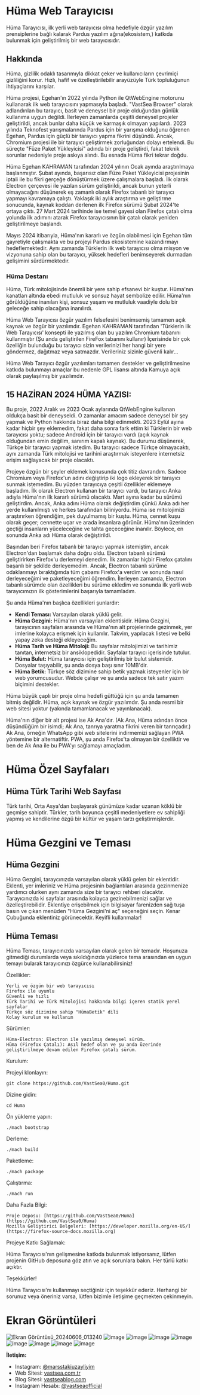 # Hüma Web Tarayıcısı

Hüma Tarayıcısı, ilk yerli web tarayıcısı olma hedefiyle özgür yazılım prensiplerine bağlı kalarak Pardus yazılım ağına(ekosistem,) katkıda bulunmak için geliştirilmiş bir web tarayıcısıdır.

## Hakkında

Hüma, gizlilik odaklı tasarımıyla dikkat çeker ve kullanıcıların çevrimiçi gizliliğini korur. Hızlı, hafif ve özelleştirilebilir arayüzüyle Türk topluluğunun ihtiyaçlarını karşılar.

Hüma projesi, Egehan'ın 2022 yılında Python ile QtWebEngine motorunu kullanarak ilk web tarayıcısını yapmasıyla başladı. "VastSea Browser" olarak adlandırılan bu tarayıcı, basit ve deneysel bir proje olduğundan günlük kullanıma uygun değildi. İlerleyen zamanlarda çeşitli deneysel projeler geliştirildi, ancak bunlar daha küçük ve karmaşık olmayan yapılardı. 2023 yılında Teknofest yarışmalarında Pardus için bir yarışma olduğunu öğrenen Egehan, Pardus için güçlü bir tarayıcı yapma fikrini düşündü. Ancak, Chromium projesi ile bir tarayıcı geliştirmek zorluğundan dolayı ertelendi. Bu süreçte "Füze Paket Yükleyicisi" adında bir proje geliştirdi, fakat teknik sorunlar nedeniyle proje askıya alındı. Bu esnada Hüma fikri tekrar doğdu.

Hüma Egehan KAHRAMAN tarafından 2024 yılının Ocak ayında araştırılmaya başlanmıştır. Şubat ayında, başarısız olan Füze Paket Yükleyicisi projesinin iptali ile bu fikri gerçeğe dönüştürmek üzere çalışmalara başladı. İlk olarak Electron çerçevesi ile yazılan sürüm geliştirildi, ancak bunun yeterli olmayacağını düşünerek eş zamanlı olarak Firefox tabanlı bir tarayıcı yapmayı kavramaya çalıştı. Yaklaşık iki aylık araştırma ve geliştirme sonucunda, kaynak koddan derlenen ilk Firefox sürümü Şubat 2024'te ortaya çıktı. 27 Mart 2024 tarihinde ise temel gayesi olan Firefox çatalı olma yolunda ilk adımını atarak Firefox tarayıcısının bir çatalı olarak yeniden geliştirilmeye başlandı.

Mayıs 2024 itibarıyla, Hüma'nın kararlı ve özgün olabilmesi için Egehan tüm gayretiyle çalışmakta ve bu projeyi Pardus ekosistemine kazandırmayı hedeflemektedir. Aynı zamanda Türklerin ilk web tarayıcısı olma misyon ve vizyonuna sahip olan bu tarayıcı, yüksek hedefleri benimseyerek durmadan gelişimini sürdürmektedir.

### Hüma Destanı
Hüma, Türk mitolojisinde önemli bir yere sahip efsanevi bir kuştur. Hüma'nın kanatları altında ebedi mutluluk ve sonsuz hayat sembolize edilir. Hüma'nın görüldüğüne inanılan kişi, sonsuz yaşam ve mutluluk vaadiyle dolu bir geleceğe sahip olacağına inanılırdı.

Hüma Web Tarayıcısı özgür yazılım felsefesini benimsemiş tamamen açık kaynak ve özgür bir yazılımdır. Egehan KAHRAMAN tarafından 'Türklerin ilk Web Tarayıcısı' konsepti ile yazılmış olan bu yazılım Chromium tabanını kullanmıştır (Şu anda geliştirilen FireFox tabanını kullanır) İçerisinde bir çok özelliğin bulunduğu bu tarayıcı sizin verilerinizi her hangi bir yere göndermez, dağıtmaz veya satmazdır. Verileriniz sizinle güvenli kalır...

Hüma Web Tarayıcı özgür yazılımları tamamen destekler ve geliştirilmesine katkıda bulunmayı amaçlar bu nedenle GPL lisansı altında Kamuya açık olarak paylaşılmış bir yazılımdır.
## 15 HAZİRAN 2024 HÜMA YAZISI:
Bu proje, 2022 Aralık ve 2023 Ocak aylarında QtWebEngine kullanan oldukça basit bir deneyseldi. O zamanlar amacım sadece deneysel bir şey yapmak ve Python hakkında biraz daha bilgi edinmekti. 2023 Eylül ayına kadar hiçbir şey eklemedim, fakat daha sonra fark ettim ki Türklerin bir web tarayıcısı yoktu; sadece Android için bir tarayıcı vardı (açık kaynak olduğundan emin değilim, sanırım kapalı kaynak). Bu durumu düşünerek, Türkçe bir tarayıcı yapmak istedim. Bu tarayıcı sadece Türkçe olmayacaktı, aynı zamanda Türk mitolojisi ve tarihini araştırmak isteyenlere internetsiz erişim sağlayacak bir proje olacaktı.

Projeye özgün bir şeyler eklemek konusunda çok titiz davrandım. Sadece Chromium veya Firefox'un adını değiştirip iki logo ekleyerek bir tarayıcı sunmak istemedim. Bu yüzden tarayıcıya çeşitli özellikler eklemeye başladım. İlk olarak Electron kullanan bir tarayıcı vardı, bu tarayıcı Anka adıyla Hüma'nın ilk kararlı sürümü olacaktı. Mart ayına kadar bu sürümü geliştirdim. Ancak, Anka adını Hüma olarak değiştirdim çünkü Anka adı her yerde kullanılmıştı ve herkes tarafından biliniyordu. Hüma ise mitolojimizi araştırırken öğrendiğim, pek duyulmamış bir kuştu. Hüma, cennet kuşu olarak geçer; cennette uçar ve arada insanlara görünür. Hüma'nın üzerinden geçtiği insanların yüceleceğine ve tahta geçeceğine inanılır. Böylece, en sonunda Anka adı Hüma olarak değiştirildi.

Başından beri Firefox tabanlı bir tarayıcı yapmak istemiştim, ancak Electron'dan başlamak daha doğru oldu. Electron tabanlı sürümü geliştirirken Firefox'u derlemeyi denedim. İlk zamanlar hiçbir Firefox çatalını başarılı bir şekilde derleyemedim. Ancak, Electron tabanlı sürüme odaklanmayı bıraktığımda tüm çabamı Firefox'a verdim ve sonunda nasıl derleyeceğimi ve paketleyeceğimi öğrendim. İlerleyen zamanda, Electron tabanlı sürümde olan özellikleri bu sürüme ekledim ve sonunda ilk yerli web tarayıcımızın ilk gösterimlerini başarıyla tamamladım.

Şu anda Hüma'nın başlıca özellikleri şunlardır:
- **Kendi Teması:** Varsayılan olarak yüklü gelir.
- **Hüma Gezgini:** Hüma'nın varsayılan eklentisidir. Hüma Gezgini, tarayıcının sayfaları arasında ve Hüma'nın alt projelerinde gezinmek, yer imlerine kolayca erişmek için kullanılır. Takvim, yapılacak listesi ve belki yapay zeka desteği ekleyeceğim.
- **Hüma Tarih ve Hüma Mitoloji:** Bu sayfalar mitolojimizi ve tarihimiz tanıtan, internetsiz bir ansiklopedidir. Sayfalar tarayıcı içerisinde tutulur.
- **Hüma Bulut:** Hüma tarayıcısı için geliştirilmiş bir bulut sistemidir. Dosyalar taşıyabilir, şu anda dosya başı sınır 10MB'dir.
- **Hüma Betik:** Türkçe söz dizimine sahip betik yazmak isteyenler için bir web yorumcusudur. Webde çalışır ve şu anda sadece tek satır yazım biçimini destekler.

Hüma büyük çaplı bir proje olma hedefi güttüğü için şu anda tamamen bitmiş değildir. Hüma, açık kaynak ve özgür yazılımdır. Şu anda resmi bir web sitesi yoktur (yakında tamamlanacak ve yayınlanacak).

Hüma'nın diğer bir alt projesi ise Ak Ana'dır. (Ak Ana, Hüma adından önce düşündüğüm bir isimdi; Ak Ana, tanrıya yaratma fikrini veren bir tanrıçadır.) Ak Ana, örneğin WhatsApp gibi web sitelerini indirmemizi sağlayan PWA yöntemine bir alternatiftir. PWA, şu anda Firefox'ta olmayan bir özelliktir ve ben de Ak Ana ile bu PWA'yı sağlamayı amaçladım.

# Hüma Özel Sayfaları
## Hüma Türk Tarihi Web Sayfası
Türk tarihi, Orta Asya'dan başlayarak günümüze kadar uzanan köklü bir geçmişe sahiptir. Türkler, tarih boyunca çeşitli medeniyetlere ev sahipliği yapmış ve kendilerine özgü bir kültür ve yaşam tarzı geliştirmişlerdir.

# Hüma Gezgini ve Teması
## Hüma Gezgini

Hüma Gezgini, taraycınızda varsayılan olarak yüklü gelen bir eklentidir. Eklenti, yer imleriniz ve Hüma projesinin bağlantıları arasında gezinmenize yardımcı olurken aynı zamanda size bir tarayıcı rehberi olacaktır. Tarayıcınızda ki sayfalar arasında kolayca gezinebilmenizi sağlar ve özelleştirebilidir. Eklentiye erişebilmek için bilgisayar farenizden sağ tuşa basın ve çıkan menüden "Hüma Gezgini'ni aç" seçeneğini seçin. Kenar Çubuğunda eklentiniz görünecektir. Keyifli kullanmalar!

## Hüma Teması

Hüma Teması, tarayıcınızda varsayılan olarak gelen bir temadır. Hoşunuza gitmediği durumlarda veya sıkıldığınızda yüzlerce tema arasından en uygun temayı bularak tarayıcınızı özgürce kullanabilirsiniz!

Özellikler:

    Yerli ve özgün bir web tarayıcısı
    Firefox ile uyumlu
    Güvenli ve hızlı
    Türk Tarihi ve Türk Mitolojisi hakkında bilgi içeren statik yerel sayfalar
    Türkçe söz dizimine sahip "HümaBetik" dili
    Kolay kurulum ve kullanım

Sürümler:

    Hüma-Electron: Electron ile yazılmış deneysel sürüm.
    Hüma (Firefox Çatalı): Asıl hedef olan ve şu anda üzerinde geliştirilmeye devam edilen Firefox çatalı sürüm.

Kurulum:

Projeyi klonlayın:

    git clone https://github.com/VastSea0/Huma.git

Dizine gidin:

    cd Huma

Ön yükleme yapın:

    ./mach bootstrap

Derleme:

    ./mach build

Paketleme:

    ./mach package

Çalıştırma:

    ./mach run

Daha Fazla Bilgi:

    Proje Deposu: [https://github.com/VastSea0/Huma](https://github.com/VastSea0/Huma)
    Mozilla Geliştirici Belgeleri: [https://developer.mozilla.org/en-US/](https://firefox-source-docs.mozilla.org)
    
Projeye Katkı Sağlamak:

Hüma Tarayıcısı'nın gelişmesine katkıda bulunmak istiyorsanız, lütfen projenin GitHub deposuna göz atın ve açık sorunlara bakın. Her türlü katkı açıktır.

Teşekkürler!

Hüma Tarayıcısı'nı kullanmayı seçtiğiniz için teşekkür ederiz. Herhangi bir sorunuz veya öneriniz varsa, lütfen bizimle iletişime geçmekten çekinmeyin.

# Ekran Görüntüleri

![Ekran Görüntüsü_20240606_013240](https://github.com/VastSea0/Huma/assets/144556903/da9d0e43-a203-49f1-bfe7-b05fe462f669)
![image](https://github.com/VastSea0/Huma/assets/144556903/517245a7-d9a0-4efe-93ae-2d6a0c509126)
![image](https://github.com/VastSea0/Huma/assets/144556903/c9e96df5-c06f-413c-8659-880c8c8323b2)
![image](https://github.com/VastSea0/Huma/assets/144556903/7d36524b-cf12-4136-9ea4-3064923d2ec8)
![image](https://github.com/VastSea0/Huma/assets/144556903/8b557b31-84f5-4cbb-89be-6aaf30a359f0)
![image](https://github.com/VastSea0/Huma/assets/144556903/686ea2cb-4cb3-49f2-894f-e82c663ddcda)
![image](https://github.com/VastSea0/Huma/assets/144556903/2899af51-c05b-43a7-bbd1-fa73e239abd8)
![image](https://github.com/VastSea0/Huma/assets/144556903/6e774006-e589-4e76-9e62-86d1f7f7be59)
![image](https://github.com/VastSea0/Huma/assets/144556903/82fa8f29-308a-468f-a7f2-f926762434d1)

**İletişim:** 
- Instagram: [@marsstakiuzayliyim](https://www.instagram.com/marsstakiuzayliyim/)
- Web Sitesi: [vastsea.com.tr](https://vastsea.com.tr)
- Blog Sitesi: [vastseablog.com](https://vastseablog.com)
- Instagram Hesabı: [@vastseaofficial](https://www.instagram.com/vastseaofficial/)

 

